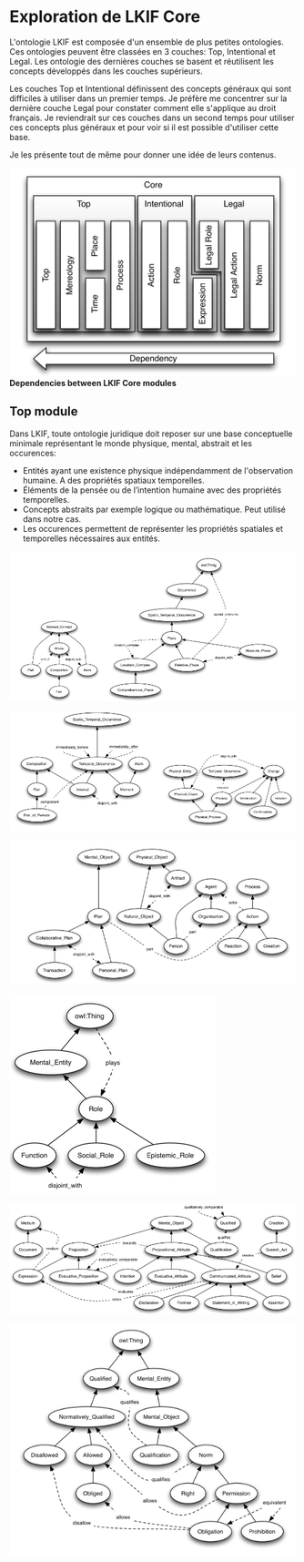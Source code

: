 # Exploration  de LKIF Core 

L'ontologie LKIF est composée d'un ensemble de plus petites ontologies. Ces ontologies peuvent être classées en 3 couches: Top, Intentional et Legal. Les ontologie des dernières couches se basent et réutilisent les concepts développés dans les couches supérieurs.

Les couches Top et Intentional définissent des concepts généraux qui sont difficiles à utiliser dans un premier temps. Je préfère me concentrer sur la dernière couche Legal pour constater comment elle s'applique au droit français. Je reviendrait sur ces couches dans un second temps pour utiliser ces concepts plus généraux et pour voir si il est possible d'utiliser cette base.

Je les présente tout de même pour donner une idée de leurs contenus.

![Dependencies between LKIF Core modules](/lkif-core/image/dependencies.png "Dependencies between LKIF Core modules")
**Dependencies between LKIF Core modules**

## Top module

Dans LKIF, toute ontologie juridique doit reposer sur une base conceptuelle minimale représentant le monde physique, mental, abstrait et les occurences:
- Entités ayant une existence physique indépendamment de l'observation humaine. A des propriétés spatiaux temporelles.
- Éléments de la pensée ou de l’intention humaine avec des propriétés temporelles.
- Concepts abstraits par exemple logique ou mathématique. Peut utilisé dans notre cas.
- Les occurences permettent de représenter les propriétés spatiales et temporelles nécessaires aux entités.

![Place and Mereology related concepts](/lkif-core/image/place-mereology.png)

![Concepts related to time and change](/lkif-core/image/time-change.png)

![Actions, agents and organisations](/lkif-core/image/action-agent.png)

![Roles](/lkif-core/image/role.png)

![Propositions, Attitudes and Expressions](/lkif-core/image/proposition-attitude.png)

![Qualifications and Norms](/lkif-core/image/qualification-norm.png)